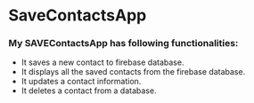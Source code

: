 # SaveContactsApp

### My SAVEContactsApp has following functionalities:
* It saves a new contact to firebase database.
* It displays all the saved contacts from the firebase database.
* It updates a contact information.
* It deletes a contact from a database.

